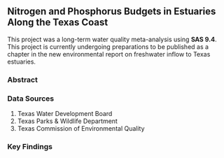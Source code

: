## Nitrogen and Phosphorus Budgets in Estuaries Along the Texas Coast
This project was a long-term water quality meta-analysis using **SAS 9.4**. This project is currently undergoing preparations to be published as a chapter in the new environmental report on freshwater inflow to Texas estuaries. 


### Abstract


### Data Sources

1. Texas Water Development Board
2. Texas Parks & Wildlife Department
3. Texas Commission of Environmental Quality 

### Key Findings
